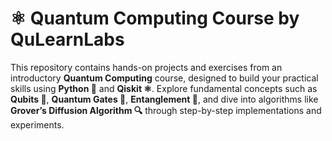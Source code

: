 # ⚛️ Quantum Computing Course by QuLearnLabs

This repository contains hands-on projects and exercises from an introductory **Quantum Computing** course, designed to build your practical skills using **Python 🐍** and **Qiskit ⚛️**.
Explore fundamental concepts such as **Qubits 🧩**, **Quantum Gates 🚪**, **Entanglement 🔗**, and dive into algorithms like **Grover’s Diffusion Algorithm 🔍** through step-by-step implementations and experiments.

